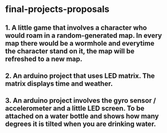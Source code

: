 # final-projects-proposals
## 1. A little game that involves a character who would roam in a random-generated map. In every map there would be a wormhole and everytime the character stand on it, the map will be refreshed to a new map.
## 2. An arduino project that uses LED matrix. The matrix displays time and weather.
## 3. An arduino project involves the gyro sensor / accelerometer and a little LED screen. To be attached on a water bottle and shows how many degrees it is tilted when you are drinking water.
